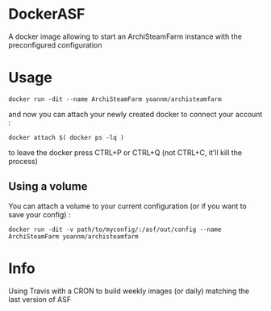 # DockerASF

A docker image allowing to start an ArchiSteamFarm instance with the preconfigured configuration

# Usage

`docker run -dit --name ArchiSteamFarm yoannm/archisteamfarm`

and now you can attach your newly created docker to connect your account :

`docker attach $( docker ps -lq )`

to leave the docker press CTRL+P or CTRL+Q (not CTRL+C, it'll kill the process)

## Using a volume

You can attach a volume to your current configuration (or if you want to save your config) :

`docker run -dit -v path/to/myconfig/:/asf/out/config --name ArchiSteamFarm yoannm/archisteamfarm`

# Info

Using Travis with a CRON to build weekly images (or daily) matching the last version of ASF